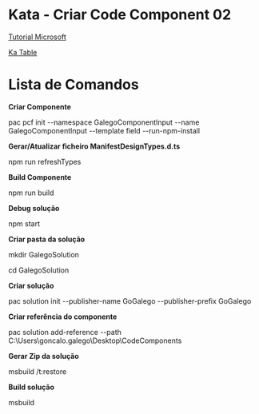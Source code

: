 # Kata - Criar Code Component 02

[Tutorial Microsoft](https://learn.microsoft.com/en-us/power-apps/developer/component-framework/implementing-controls-using-typescript)

[Ka Table](https://ka-table.com/)


# Lista de Comandos

**Criar Componente**

pac pcf init --namespace GalegoComponentInput --name GalegoComponentInput --template field --run-npm-install

**Gerar/Atualizar ficheiro ManifestDesignTypes.d.ts**

npm run refreshTypes

**Build Componente**

npm run build

**Debug solução**

npm start

**Criar pasta da solução**

mkdir GalegoSolution

cd GalegoSolution

**Criar solução**

pac solution init --publisher-name GoGalego --publisher-prefix GoGalego

**Criar referência do componente**

pac solution add-reference --path C:\Users\goncalo.galego\Desktop\CodeComponents

**Gerar Zip da solução**

msbuild /t:restore

**Build solução**

msbuild

